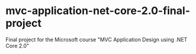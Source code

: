 # mvc-application-net-core-2.0-final-project
Final project for the Microsoft course "MVC Application Design using .NET Core 2.0"

